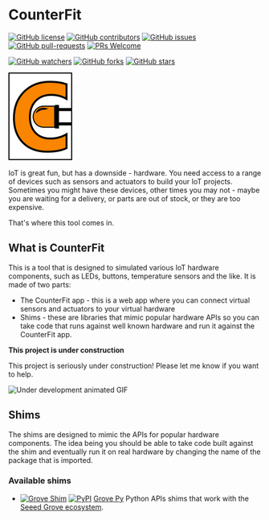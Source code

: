 # CounterFit

[![GitHub license](https://img.shields.io/github/license/JimBobBennett/CounterFit.svg)](https://github.com/JimBobBennett/CounterFit/blob/master/LICENSE)
[![GitHub contributors](https://img.shields.io/github/contributors/JimBobBennett/CounterFit.svg)](https://GitHub.com/JimBobBennett/CounterFit/graphs/contributors/)
[![GitHub issues](https://img.shields.io/github/issues/JimBobBennett/CounterFit.svg)](https://GitHub.com/JimBobBennett/CounterFit/issues/)
[![GitHub pull-requests](https://img.shields.io/github/issues-pr/JimBobBennett/CounterFit.svg)](https://GitHub.com/JimBobBennett/CounterFit/pull/)
[![PRs Welcome](https://img.shields.io/badge/PRs-welcome-brightgreen.svg?style=flat-square)](http://makeapullrequest.com)

[![GitHub watchers](https://img.shields.io/github/watchers/JimBobBennett/CounterFit.svg?style=social&label=Watch&maxAge=2592000)](https://GitHub.com/JimBobBennett/CounterFit/watchers/)
[![GitHub forks](https://img.shields.io/github/forks/JimBobBennett/CounterFit.svg?style=social&label=Fork&maxAge=2592000)](https://GitHub.com/JimBobBennett/CounterFit/network/)
[![GitHub stars](https://img.shields.io/github/stars/JimBobBennett/CounterFit.svg?style=social&label=Star&maxAge=2592000)](https://GitHub.com/JimBobBennett/CounterFit/stargazers/)

![The CounterFit logo](./images/CounterFitLogo.png)

IoT is great fun, but has a downside - hardware. You need access to a range of devices such as sensors and actuators to build your IoT projects. Sometimes you might have these devices, other times you may not - maybe you are waiting for a delivery, or parts are out of stock, or they are too expensive.

That's where this tool comes in.

## What is CounterFit

This is a tool that is designed to simulated various IoT hardware components, such as LEDs, buttons, temperature sensors and the like. It is made of two parts:

* The CounterFit app - this is a web app where you can connect virtual sensors and actuators to your virtual hardware
* Shims - these are libraries that mimic popular hardware APIs so you can take code that runs against well known hardware and run it against the CounterFit app.

**This project is under construction**

This project is seriously under construction! Please let me know if you want to help.

![Under development animated GIF](https://media.giphy.com/media/3o7qE1YN7aBOFPRw8E/giphy.gif)

## Shims

The shims are designed to mimic the APIs for popular hardware components. The idea being you should be able to take code built against the shim and eventually run it on real hardware by changing the name of the package that is imported.

### Available shims

* [![Grove Shim](https://img.shields.io/badge/Shim-Grove-yellow)](./shims/grove/README.md) [![PyPI](https://img.shields.io/pypi/v/counterfit-shims-grove)](https://pypi.org/project/counterfit-shims-grove) [Grove Py](https://github.com/Seeed-Studio/grove.py) Python APIs shims that work with the [Seeed Grove ecosystem](https://www.seeedstudio.com/category/Grove-c-1003.html).
